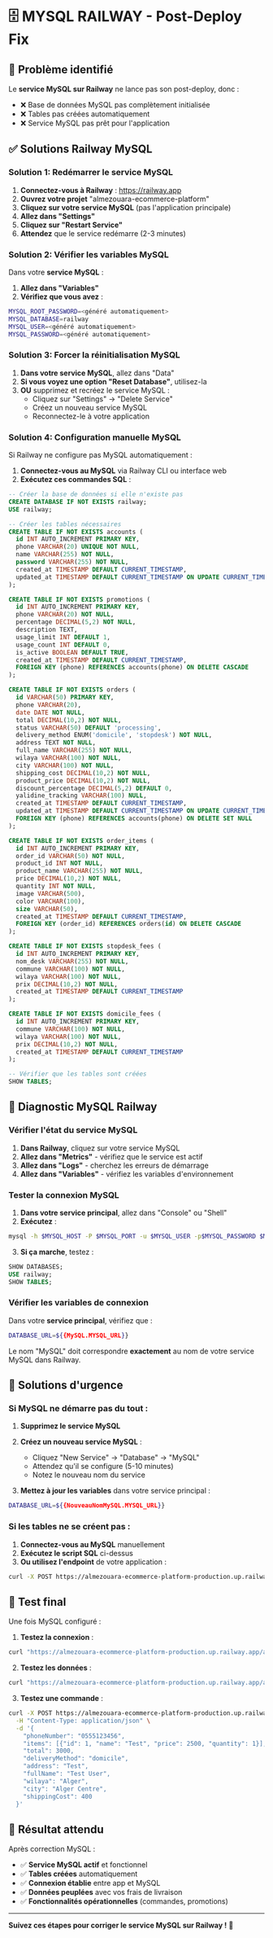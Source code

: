 # 🗄️ MYSQL RAILWAY - Post-Deploy Fix

## 🎯 Problème identifié
Le **service MySQL sur Railway** ne lance pas son post-deploy, donc :
- ❌ Base de données MySQL pas complètement initialisée
- ❌ Tables pas créées automatiquement
- ❌ Service MySQL pas prêt pour l'application

## ✅ Solutions Railway MySQL

### Solution 1: Redémarrer le service MySQL

1. **Connectez-vous à Railway** : https://railway.app
2. **Ouvrez votre projet** "almezouara-ecommerce-platform"
3. **Cliquez sur votre service MySQL** (pas l'application principale)
4. **Allez dans "Settings"**
5. **Cliquez sur "Restart Service"**
6. **Attendez** que le service redémarre (2-3 minutes)

### Solution 2: Vérifier les variables MySQL

Dans votre **service MySQL** :
1. **Allez dans "Variables"**
2. **Vérifiez que vous avez** :
```bash
MYSQL_ROOT_PASSWORD=<généré automatiquement>
MYSQL_DATABASE=railway
MYSQL_USER=<généré automatiquement>
MYSQL_PASSWORD=<généré automatiquement>
```

### Solution 3: Forcer la réinitialisation MySQL

1. **Dans votre service MySQL**, allez dans "Data"
2. **Si vous voyez une option "Reset Database"**, utilisez-la
3. **OU** supprimez et recréez le service MySQL :
   - Cliquez sur "Settings" → "Delete Service"
   - Créez un nouveau service MySQL
   - Reconnectez-le à votre application

### Solution 4: Configuration manuelle MySQL

Si Railway ne configure pas MySQL automatiquement :

1. **Connectez-vous au MySQL** via Railway CLI ou interface web
2. **Exécutez ces commandes SQL** :

```sql
-- Créer la base de données si elle n'existe pas
CREATE DATABASE IF NOT EXISTS railway;
USE railway;

-- Créer les tables nécessaires
CREATE TABLE IF NOT EXISTS accounts (
  id INT AUTO_INCREMENT PRIMARY KEY,
  phone VARCHAR(20) UNIQUE NOT NULL,
  name VARCHAR(255) NOT NULL,
  password VARCHAR(255) NOT NULL,
  created_at TIMESTAMP DEFAULT CURRENT_TIMESTAMP,
  updated_at TIMESTAMP DEFAULT CURRENT_TIMESTAMP ON UPDATE CURRENT_TIMESTAMP
);

CREATE TABLE IF NOT EXISTS promotions (
  id INT AUTO_INCREMENT PRIMARY KEY,
  phone VARCHAR(20) NOT NULL,
  percentage DECIMAL(5,2) NOT NULL,
  description TEXT,
  usage_limit INT DEFAULT 1,
  usage_count INT DEFAULT 0,
  is_active BOOLEAN DEFAULT TRUE,
  created_at TIMESTAMP DEFAULT CURRENT_TIMESTAMP,
  FOREIGN KEY (phone) REFERENCES accounts(phone) ON DELETE CASCADE
);

CREATE TABLE IF NOT EXISTS orders (
  id VARCHAR(50) PRIMARY KEY,
  phone VARCHAR(20),
  date DATE NOT NULL,
  total DECIMAL(10,2) NOT NULL,
  status VARCHAR(50) DEFAULT 'processing',
  delivery_method ENUM('domicile', 'stopdesk') NOT NULL,
  address TEXT NOT NULL,
  full_name VARCHAR(255) NOT NULL,
  wilaya VARCHAR(100) NOT NULL,
  city VARCHAR(100) NOT NULL,
  shipping_cost DECIMAL(10,2) NOT NULL,
  product_price DECIMAL(10,2) NOT NULL,
  discount_percentage DECIMAL(5,2) DEFAULT 0,
  yalidine_tracking VARCHAR(100) NULL,
  created_at TIMESTAMP DEFAULT CURRENT_TIMESTAMP,
  updated_at TIMESTAMP DEFAULT CURRENT_TIMESTAMP ON UPDATE CURRENT_TIMESTAMP,
  FOREIGN KEY (phone) REFERENCES accounts(phone) ON DELETE SET NULL
);

CREATE TABLE IF NOT EXISTS order_items (
  id INT AUTO_INCREMENT PRIMARY KEY,
  order_id VARCHAR(50) NOT NULL,
  product_id INT NOT NULL,
  product_name VARCHAR(255) NOT NULL,
  price DECIMAL(10,2) NOT NULL,
  quantity INT NOT NULL,
  image VARCHAR(500),
  color VARCHAR(100),
  size VARCHAR(50),
  created_at TIMESTAMP DEFAULT CURRENT_TIMESTAMP,
  FOREIGN KEY (order_id) REFERENCES orders(id) ON DELETE CASCADE
);

CREATE TABLE IF NOT EXISTS stopdesk_fees (
  id INT AUTO_INCREMENT PRIMARY KEY,
  nom_desk VARCHAR(255) NOT NULL,
  commune VARCHAR(100) NOT NULL,
  wilaya VARCHAR(100) NOT NULL,
  prix DECIMAL(10,2) NOT NULL,
  created_at TIMESTAMP DEFAULT CURRENT_TIMESTAMP
);

CREATE TABLE IF NOT EXISTS domicile_fees (
  id INT AUTO_INCREMENT PRIMARY KEY,
  commune VARCHAR(100) NOT NULL,
  wilaya VARCHAR(100) NOT NULL,
  prix DECIMAL(10,2) NOT NULL,
  created_at TIMESTAMP DEFAULT CURRENT_TIMESTAMP
);

-- Vérifier que les tables sont créées
SHOW TABLES;
```

## 🔧 Diagnostic MySQL Railway

### Vérifier l'état du service MySQL

1. **Dans Railway**, cliquez sur votre service MySQL
2. **Allez dans "Metrics"** - vérifiez que le service est actif
3. **Allez dans "Logs"** - cherchez les erreurs de démarrage
4. **Allez dans "Variables"** - vérifiez les variables d'environnement

### Tester la connexion MySQL

1. **Dans votre service principal**, allez dans "Console" ou "Shell"
2. **Exécutez** :
```bash
mysql -h $MYSQL_HOST -P $MYSQL_PORT -u $MYSQL_USER -p$MYSQL_PASSWORD $MYSQL_DATABASE
```

3. **Si ça marche**, testez :
```sql
SHOW DATABASES;
USE railway;
SHOW TABLES;
```

### Vérifier les variables de connexion

Dans votre **service principal**, vérifiez que :
```bash
DATABASE_URL=${{MySQL.MYSQL_URL}}
```

Le nom "MySQL" doit correspondre **exactement** au nom de votre service MySQL dans Railway.

## 🚨 Solutions d'urgence

### Si MySQL ne démarre pas du tout :

1. **Supprimez le service MySQL**
2. **Créez un nouveau service MySQL** :
   - Cliquez "New Service" → "Database" → "MySQL"
   - Attendez qu'il se configure (5-10 minutes)
   - Notez le nouveau nom du service

3. **Mettez à jour les variables** dans votre service principal :
```bash
DATABASE_URL=${{NouveauNomMySQL.MYSQL_URL}}
```

### Si les tables ne se créent pas :

1. **Connectez-vous au MySQL** manuellement
2. **Exécutez le script SQL** ci-dessus
3. **Ou utilisez l'endpoint** de votre application :
```bash
curl -X POST https://almezouara-ecommerce-platform-production.up.railway.app/api/populate-shipping
```

## 🧪 Test final

Une fois MySQL configuré :

1. **Testez la connexion** :
```bash
curl "https://almezouara-ecommerce-platform-production.up.railway.app/api/debug-database"
```

2. **Testez les données** :
```bash
curl "https://almezouara-ecommerce-platform-production.up.railway.app/api/shipping-fees"
```

3. **Testez une commande** :
```bash
curl -X POST https://almezouara-ecommerce-platform-production.up.railway.app/api/orders \
  -H "Content-Type: application/json" \
  -d '{
    "phoneNumber": "0555123456",
    "items": [{"id": 1, "name": "Test", "price": 2500, "quantity": 1}],
    "total": 3000,
    "deliveryMethod": "domicile",
    "address": "Test",
    "fullName": "Test User",
    "wilaya": "Alger",
    "city": "Alger Centre",
    "shippingCost": 400
  }'
```

## 🎯 Résultat attendu

Après correction MySQL :
- ✅ **Service MySQL actif** et fonctionnel
- ✅ **Tables créées** automatiquement
- ✅ **Connexion établie** entre app et MySQL
- ✅ **Données peuplées** avec vos frais de livraison
- ✅ **Fonctionnalités opérationnelles** (commandes, promotions)

---

**Suivez ces étapes pour corriger le service MySQL sur Railway !** 🚀
